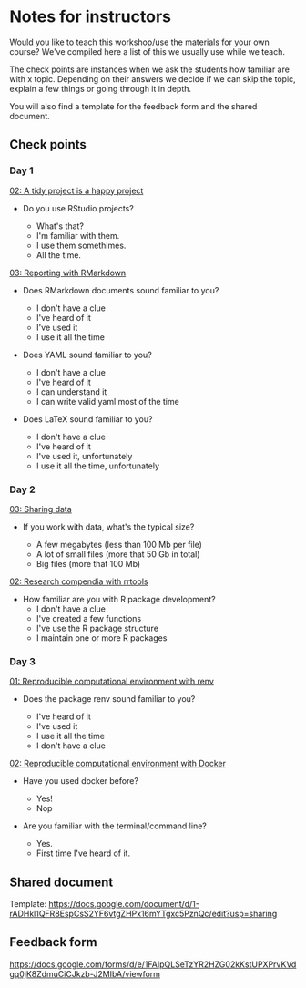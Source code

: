  # Notes for instructors

Would you like to teach this workshop/use the materials for your own course? We've compiled here a list of this we usually use while we teach. 

The check points are instances when we ask the students how familiar are with x topic. Depending on their answers we decide if we can skip the topic, explain a few things or going through it in depth. 

You will also find a template for the feedback form and the shared document. 

##  Check points

### Day 1

[02: A tidy project is a happy project](/reproducibility-with-r/materials/day1/02-projects/)

* Do you use RStudio projects? 

  * What's that?
  * I'm familiar with them.
  * I use them somethimes.
  * All the time.


[03: Reporting with RMarkdown](/reproducibility-with-r/materials/day1/03-rmarkdown/)

* Does RMarkdown documents sound familiar to you?
  * I don't have a clue
  * I've heard of it
  * I've used it
  * I use it all the time


* Does YAML sound familiar to you?
  * I don't have a clue
  * I've heard of it
  * I can understand it
  * I can write valid yaml most of the time

* Does LaTeX sound familiar to you?
  * I don't have a clue
  * I've heard of it
  * I've used it, unfortunately
  * I use it all the time, unfortunately

### Day 2

[03: Sharing data](/reproducibility-with-r/materials/day2/03-data/)

* If you work with data, what's the typical size?

  * A few megabytes (less than 100 Mb per file)
  * A lot of small files (more that 50 Gb in total)
  * Big files (more that 100 Mb)


[02: Research compendia with rrtools](/reproducibility-with-r/materials/day2/02-rrtools/)

* How familiar are you with R package development?
  * I don't have a clue
  * I've created a few functions
  * I've use the R package structure
  * I maintain one or more R packages

### Day 3

[01: Reproducible computational environment with renv](/reproducibility-with-r/materials/day3/01-renv/)

* Does the package renv sound familiar to you? 

  * I've heard of it
  * I've used it
  * I use it all the time
  * I don't have a clue
  
[02: Reproducible computational environment with Docker](/reproducibility-with-r/materials/day3/02-docker/)

* Have you used docker before? 

  * Yes!
  * Nop
  
* Are you familiar with the terminal/command line?

  * Yes.
  * First time I've heard of it. 


## Shared document

Template: https://docs.google.com/document/d/1-rADHkl1QFR8EspCsS2YF6vtgZHPx16mYTgxc5PznQc/edit?usp=sharing

## Feedback form

https://docs.google.com/forms/d/e/1FAIpQLSeTzYR2HZG02kKstUPXPrvKVdgq0jK8ZdmuCiCJkzb-J2MIbA/viewform

